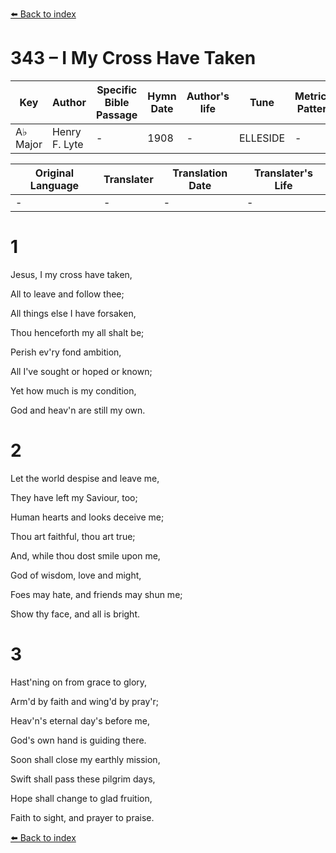 [⬅️ Back to index](../README.md)

# 343 – I My Cross Have Taken

Key | Author   | Specific Bible Passage     |Hymn Date |Author's life |Tune |Metrical Pattern   |Composer/Source
-- | --------- | ---------------------------|----------|--------------|-----|-------------------|-------------  
A♭ Major |Henry F. Lyte |- |1908 |- |ELLESIDE |- |W. A. Mozart

Original Language | Translater | Translation Date   | Translater's Life  
----------------- | --------- | --------------------|-------------     
\- |- |- |-




# 1

Jesus, I my cross have taken,

All to leave and follow thee;

All things else I have forsaken,

Thou henceforth my all shalt be;

Perish ev'ry fond ambition,

All I've sought or hoped or known;

Yet how much is my condition,

God and heav'n are still my own.



# 2

Let the world despise and leave me,

They have left my Saviour, too;

Human hearts and looks deceive me;

Thou art faithful, thou art true;

And, while thou dost smile upon me,

God of wisdom, love and might,

Foes may hate, and friends may shun me;

Show thy face, and all is bright.



# 3

Hast'ning on from grace to glory,

Arm'd by faith and wing'd by pray'r;

Heav'n's eternal day's before me,

God's own hand is guiding there.

Soon shall close my earthly mission,

Swift shall pass these pilgrim days,

Hope shall change to glad fruition,

Faith to sight, and prayer to praise.

[⬅️ Back to index](../README.md)
